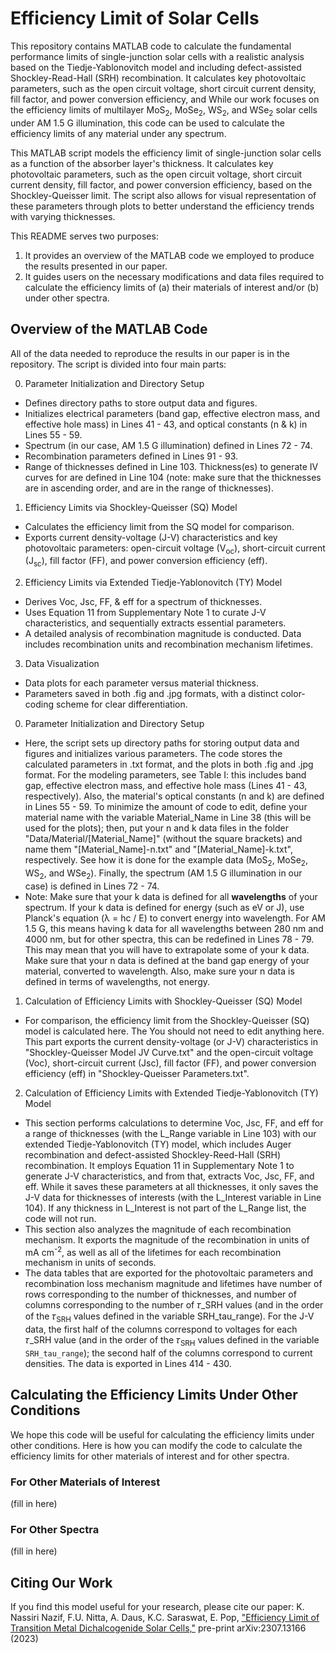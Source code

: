 # Efficiency Limit of Solar Cells
This repository contains MATLAB code to calculate the fundamental performance limits of single-junction solar cells with a realistic analysis based on the Tiedje-Yablonovitch model and including defect-assisted Shockley-Read-Hall (SRH) recombination. It calculates key photovoltaic parameters, such as the open circuit voltage, short circuit current density, fill factor, and power conversion efficiency, and While our work focuses on the efficiency limits of multilayer MoS<sub>2</sub>, MoSe<sub>2</sub>, WS<sub>2</sub>, and WSe<sub>2</sub> solar cells under AM 1.5 G illumination, this code can be used to calculate the efficiency limits of any material under any spectrum.

This MATLAB script models the efficiency limit of single-junction solar cells as a function of the absorber layer's thickness. It calculates key photovoltaic parameters, such as the open circuit voltage, short circuit current density, fill factor, and power conversion efficiency, based on the Shockley-Queisser limit. The script also allows for visual representation of these parameters through plots to better understand the efficiency trends with varying thicknesses.

This README serves two purposes:
1. It provides an overview of the MATLAB code we employed to produce the results presented in our paper.
2. It guides users on the necessary modifications and data files required to calculate the efficiency limits of (a) their materials of interest and/or (b) under other spectra.

## Overview of the MATLAB Code
All of the data needed to reproduce the results in our paper is in the repository. The script is divided into four main parts:

0. Parameter Initialization and Directory Setup
  - Defines directory paths to store output data and figures.
  - Initializes electrical parameters (band gap, effective electron mass, and effective hole mass) in Lines 41 - 43, and optical constants (n & k) in Lines 55 - 59.
  - Spectrum (in our case, AM 1.5 G illumination) defined in Lines 72 - 74.
  - Recombination parameters defined in Lines 91 - 93.
  - Range of thicknesses defined in Line 103. Thickness(es) to generate IV curves for are defined in Line 104 (note: make sure that the thicknesses are in ascending order, and are in the range of thicknesses).

1. Efficiency Limits via Shockley-Queisser (SQ) Model
  - Calculates the efficiency limit from the SQ model for comparison.
  - Exports current density-voltage (J-V) characteristics and key photovoltaic parameters: open-circuit voltage (V<sub>oc</sub>), short-circuit current (J<sub>sc</sub>), fill factor (FF), and power conversion efficiency (eff).

2. Efficiency Limits via Extended Tiedje-Yablonovitch (TY) Model
  - Derives Voc, Jsc, FF, & eff for a spectrum of thicknesses.
  - Uses Equation 11 from Supplementary Note 1 to curate J-V characteristics, and sequentially extracts essential parameters.
  - A detailed analysis of recombination magnitude is conducted. Data includes recombination units and recombination mechanism lifetimes.

3. Data Visualization
  - Data plots for each parameter versus material thickness.
  - Parameters saved in both .fig and .jpg formats, with a distinct color-coding scheme for clear differentiation.





0. Parameter Initialization and Directory Setup
  - Here, the script sets up directory paths for storing output data and figures and initializes various parameters. The code stores the calculated parameters in .txt format, and the plots in both .fig and .jpg format. For the modeling parameters, see Table I: this includes band gap, effective electron mass, and effective hole mass (Lines 41 - 43, respectively). Also, the material's optical constants (n and k) are defined in Lines 55 - 59. To minimize the amount of code to edit, define your material name with the variable Material_Name in Line 38 (this will be used for the plots); then, put your n and k data files in the folder "Data/Material/[Material_Name]" (without the square brackets) and name them "[Material_Name]-n.txt" and "[Material_Name]-k.txt", respectively. See how it is done for the example data (MoS<sub>2</sub>, MoSe<sub>2</sub>, WS<sub>2</sub>, and WSe<sub>2</sub>). Finally, the spectrum (AM 1.5 G illumination in our case) is defined in Lines 72 - 74.
  - Note: Make sure that your k data is defined for all **wavelengths** of your spectrum. If your k data is defined for energy (such as eV or J), use Planck's equation (λ = hc / E) to convert energy into wavelength. For AM 1.5 G, this means having k data for all wavelengths between 280 nm and 4000 nm, but for other spectra, this can be redefined in Lines 78 - 79. This may mean that you will have to extrapolate some of your k data. Make sure that your n data is defined at the band gap energy of your material, converted to wavelength. Also, make sure your n data is defined in terms of wavelengths, not energy.

1. Calculation of Efficiency Limits with Shockley-Queisser (SQ) Model
  - For comparison, the efficiency limit from the Shockley-Queisser (SQ) model is calculated here. The You should not need to edit anything here. This part exports the current density-voltage (or J-V) characteristics in "Shockley-Queisser Model JV Curve.txt" and the open-circuit voltage (Voc), short-circuit current (Jsc), fill factor (FF), and power conversion efficiency (eff) in "Shockley-Queisser Parameters.txt".
  
2. Calculation of Efficiency Limits with Extended Tiedje-Yablonovitch (TY) Model
  - This section performs calculations to determine Voc, Jsc, FF, and eff for a range of thicknesses (with the L_Range variable in Line 103) with our extended Tiedje-Yablonovitch (TY) model, which includes Auger recombination and defect-assisted Shockley-Reed-Hall (SRH) recombination. It employs Equation 11 in Supplementary Note 1 to generate J-V characteristics, and from that, extracts Voc, Jsc, FF, and eff. While it saves these parameters at all thicknesses, it only saves the J-V data for thicknesses of interests (with the L_Interest variable in Line 104). If any thickness in L_Interest is not part of the L_Range list, the code will not run.
  - This section also analyzes the magnitude of each recombination mechanism. It exports the magnitude of the recombination in units of mA cm<sup>-2</sup>, as well as all of the lifetimes for each recombination mechanism in units of seconds.
  - The data tables that are exported for the photovoltaic parameters and recombination loss mechanism magnitude and lifetimes have number of rows corresponding to the number of thicknesses, and number of columns corresponding to the number of 𝜏_SRH values (and in the order of the 𝜏<sub>SRH</sub> values defined in the variable SRH_tau_range). For the J-V data, the first half of the columns correspond to voltages for each 𝜏_SRH value (and in the order of the 𝜏<sub>SRH</sub> values defined in the variable `SRH_tau_range`); the second half of the columns correspond to current densities. The data is exported in Lines 414 - 430.

## Calculating the Efficiency Limits Under Other Conditions
We hope this code will be useful for calculating the efficiency limits under other conditions. Here is how you can modify the code to calculate the efficiency limits for other materials of interest and for other spectra.

### For Other Materials of Interest
(fill in here)

### For Other Spectra
(fill in here)

## Citing Our Work
If you find this model useful for your research, please cite our paper: K. Nassiri Nazif, F.U. Nitta, A. Daus, K.C. Saraswat, E. Pop, ["Efficiency Limit of Transition Metal Dichalcogenide Solar Cells,"](https://arxiv.org/abs/2307.13166) pre-print arXiv:2307.13166 (2023)
